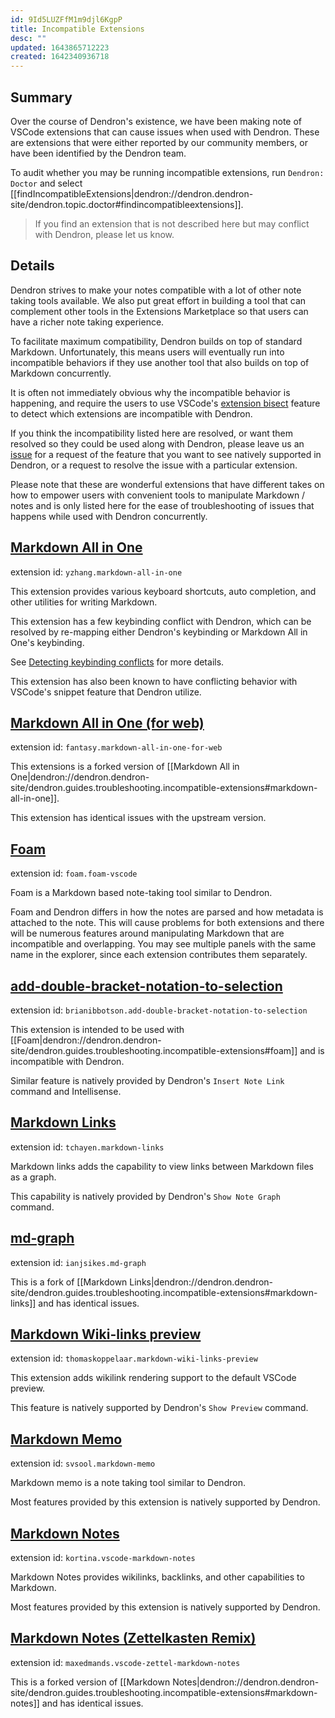 ```yaml
---
id: 9Id5LUZFfM1m9djl6KgpP
title: Incompatible Extensions
desc: ""
updated: 1643865712223
created: 1642340936718
---
```


## Summary

Over the course of Dendron's existence, we have been making note of VSCode extensions that can cause issues when used with Dendron. These are extensions that were either reported by our community members, or have been identified by the Dendron team.

To audit whether you may be running incompatible extensions, run `Dendron: Doctor` and select [[findIncompatibleExtensions|dendron://dendron.dendron-site/dendron.topic.doctor#findincompatibleextensions]].

> If you find an extension that is not described here but may conflict with Dendron, please let us know.

## Details

Dendron strives to make your notes compatible with a lot of other note taking tools available. We also put great effort in building a tool that can complement other tools in the Extensions Marketplace so that users can have a richer note taking experience.

To facilitate maximum compatibility, Dendron builds on top of standard Markdown. Unfortunately, this means users will eventually run into incompatible behaviors if they use another tool that also builds on top of Markdown concurrently.

It is often not immediately obvious why the incompatible behavior is happening, and require the users to use VSCode's [extension bisect](https://code.visualstudio.com/blogs/2021/02/16/extension-bisect) feature to detect which extensions are incompatible with Dendron.

If you think the incompatibility listed here are resolved, or want them resolved so they could be used along with Dendron, please leave us an [issue](https://github.com/dendronhq/dendron/issues/new/choose) for a request of the feature that you want to see natively supported in Dendron, or a request to resolve the issue with a particular extension.

Please note that these are wonderful extensions that have different takes on how to empower users with convenient tools to manipulate Markdown / notes and is only listed here for the ease of troubleshooting of issues that happens while used with Dendron concurrently.

## [Markdown All in One](https://marketplace.visualstudio.com/items?itemName=yzhang.markdown-all-in-one)

extension id: `yzhang.markdown-all-in-one`

This extension provides various keyboard shortcuts, auto completion, and other utilities for writing Markdown.

This extension has a few keybinding conflict with Dendron, which can be resolved by re-mapping either Dendron's keybinding or Markdown All in One's keybinding.

See [Detecting keybinding conflicts](https://code.visualstudio.com/docs/getstarted/keybindings#_detecting-keybinding-conflicts) for more details.

This extension has also been known to have conflicting behavior with VSCode's snippet feature that Dendron utilize.

## [Markdown All in One (for web)](https://marketplace.visualstudio.com/items?itemName=fantasy.markdown-all-in-one-for-web)

extension id: `fantasy.markdown-all-in-one-for-web`

This extensions is a forked version of [[Markdown All in One|dendron://dendron.dendron-site/dendron.guides.troubleshooting.incompatible-extensions#markdown-all-in-one]].

This extension has identical issues with the upstream version.

## [Foam](https://marketplace.visualstudio.com/items?itemName=foam.foam-vscode)

extension id: `foam.foam-vscode`

Foam is a Markdown based note-taking tool similar to Dendron.

Foam and Dendron differs in how the notes are parsed and how metadata is attached to the note. This will cause problems for both extensions and there will be numerous features around manipulating Markdown that are incompatible and overlapping. You may see multiple panels with the same name in the explorer, since each extension contributes them separately.

## [add-double-bracket-notation-to-selection](https://marketplace.visualstudio.com/items?itemName=BrianIbbotson.add-double-bracket-notation-to-selection)

extension id: `brianibbotson.add-double-bracket-notation-to-selection`

This extension is intended to be used with [[Foam|dendron://dendron.dendron-site/dendron.guides.troubleshooting.incompatible-extensions#foam]] and is incompatible with Dendron.

Similar feature is natively provided by Dendron's `Insert Note Link` command and Intellisense.

## [Markdown Links](https://marketplace.visualstudio.com/items?itemName=tchayen.markdown-links)

extension id: `tchayen.markdown-links`

Markdown links adds the capability to view links between Markdown files as a graph.

This capability is natively provided by Dendron's `Show Note Graph` command.

## [md-graph](https://marketplace.visualstudio.com/items?itemName=ianjsikes.md-graph)

extension id: `ianjsikes.md-graph`

This is a fork of [[Markdown Links|dendron://dendron.dendron-site/dendron.guides.troubleshooting.incompatible-extensions#markdown-links]] and has identical issues.

## [Markdown Wiki-links preview](https://marketplace.visualstudio.com/items?itemName=thomaskoppelaar.markdown-wiki-links-preview)

extension id: `thomaskoppelaar.markdown-wiki-links-preview`

This extension adds wikilink rendering support to the default VSCode preview.

This feature is natively supported by Dendron's `Show Preview` command.

## [Markdown Memo](https://marketplace.visualstudio.com/items?itemName=svsool.markdown-memo)

extension id: `svsool.markdown-memo`

Markdown memo is a note taking tool similar to Dendron.

Most features provided by this extension is natively supported by Dendron.

## [Markdown Notes](https://marketplace.visualstudio.com/items?itemName=kortina.vscode-markdown-notes)

extension id: `kortina.vscode-markdown-notes`

Markdown Notes provides wikilinks, backlinks, and other capabilities to Markdown.

Most features provided by this extension is natively supported by Dendron.

## [Markdown Notes (Zettelkasten Remix)](https://marketplace.visualstudio.com/items?itemName=maxedmands.vscode-zettel-markdown-notes)

extension id: `maxedmands.vscode-zettel-markdown-notes`

This is a forked version of [[Markdown Notes|dendron://dendron.dendron-site/dendron.guides.troubleshooting.incompatible-extensions#markdown-notes]] and has identical issues.
